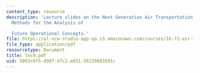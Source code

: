 ```yaml
---
content_type: resource
description: 'Lecture slides on the Next Generation Air Transportation System Initiative:
  Methods for the Analysis of

  Future Operational Concepts.'
file: https://ol-ocw-studio-app-qa.s3.amazonaws.com/courses/16-72-air-traffic-control-fall-2006/5003c6f5d997d7c2e03156139883591c_lec9.pdf
file_type: application/pdf
resourcetype: Document
title: lec9.pdf
uid: 5003c6f5-d997-d7c2-e031-56139883591c
---
```

